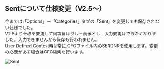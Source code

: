 ## Sentについて仕様変更（V2.5～）

今までは「Options」－「Categories」タブの「Sent」を変更しても保存されない仕様でした。  
V2.5より仕様を変更して同項目はグレー表示とし、入力変更はできなくなりました。入力できませんから保存も行われません。  
User Defined Contest時は常に.CFGファイル内のSENDNRを使用します。変更の必要がある場合はCFG編集を行います。  

![Sent](https://raw.githubusercontent.com/jr8ppg/zLog/images/options_sentno.png)


